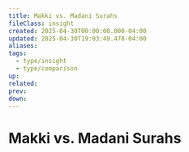 ```yaml
---
title: Makki vs. Madani Surahs
fileClass: insight
created: 2025-04-30T00:00:00.000-04:00
updated: 2025-04-30T19:03:49.478-04:00
aliases: 
tags: 
  - type/insight
  - type/comparison 
up: 
related: 
prev: 
down: 
---
```


# Makki vs. Madani Surahs

 
